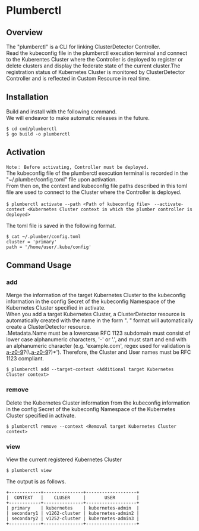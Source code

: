 # Plumberctl
## Overview
The "plumberctl" is a CLI for linking ClusterDetector Controller.  
Read the kubeconfig file in the plumberctl execution terminal and connect to the Kuberentes Cluster where the Controller is deployed to register or delete clusters and display the federate state of the current cluster.The registration status of Kubernetes Cluster is monitored by ClusterDetector Controller and is reflected in Custom Resource in real time.
## Installation
Build and install with the following command.  
We will endeavor to make automatic releases in the future.
```
$ cd cmd/plumberctl
$ go build -o plumberctl
```
## Activation
`Note： Before activating, Controller must be deployed.`  
The kubeconfig file of the plumberctl execution terminal is recorded in the "~/.plumber/config.toml" file upon activation.  
From then on, the context and kubeconfig file paths described in this toml file are used to connect to the Cluster where the Controller is deployed.
```
$ plumberctl activate --path <Path of kubeconfig file>　--activate-context <Kubernetes Cluster context in which the plumber controller is deployed>
```
The toml file is saved in the following format.
```
$ cat ~/.plumber/config.toml
cluster = 'primary'
path = '/home/user/.kube/config'
```
## Command Usage
### add
Merge the information of the target Kubernetes Cluster to the kubeconfig information in the config Secret of the kubeconfig Namespace of the Kubernetes Cluster specified in activate.  
When you add a target Kubernetes Cluster, a ClusterDetector resource is automatically created with the name in the form "<Cluster name >. <User name>" format will automatically create a ClusterDetector resource.  
.Metadata.Name must be a lowercase RFC 1123 subdomain must consist of lower case alphanumeric characters, '-' or '.', and must start and end with an alphanumeric character (e.g. 'example.com', regex used for validation is [a-z0-9]([-a-z0-9]*[a-z0-9])?(\\.[a-z0-9]([-a-z0-9]*[a-z0-9])?)*'). Therefore, the Cluster and User names must be RFC 1123 compliant.

```
$ plumberctl add --target-context <Additional target Kubernetes Cluster context>
```
### remove
Delete the Kubernetes Cluster information from the kubeconfig information in the config Secret of the kubeconfig Namespace of the Kubernetes Cluster specified in activate.
```
$ plumberctl remove --context <Removal target Kubernetes Cluster context>
```
### view
View the current registered Kubernetes Cluster
```
$ plumberctl view
```
The output is as follows.
```
+------------+---------------+-------------------+
|  CONTEXT   |    CLUSER     |       USER        |
+------------+---------------+-------------------+
| primary    | kubernetes    | kubernetes-admin  |
| secondary1 | v1262-cluster | kubernetes-admin2 |
| secondary2 | v1252-cluster | kubernetes-admin3 |
+------------+---------------+-------------------+
```

